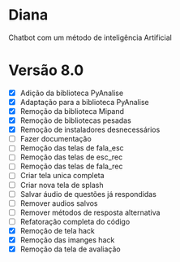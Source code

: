 # Diana
Chatbot com um método de inteligência Artificial

# Versão 8.0 

- [X] Adição da biblioteca PyAnalise
- [X] Adaptação para a biblioteca PyAnalise
- [X] Remoção da biblioteca Mipand 
- [X] Remoção de bibliotecas pesadas 
- [X] Remoção de instaladores desnecessários 
- [ ] Fazer documentação
- [ ] Remoção das telas de fala_esc
- [ ] Remoção das telas de esc_rec
- [ ] Remoção das telas de fala_rec
- [ ] Criar tela unica completa
- [ ] Criar nova tela de splash
- [ ] Salvar áudio de questões já respondidas
- [ ] Remover audios salvos
- [ ] Remover métodos de resposta alternativa
- [ ] Refatoração completa do código
- [X] Remoção de tela hack
- [X] Remoção das imanges hack
- [X] Remoção da tela de avaliação
